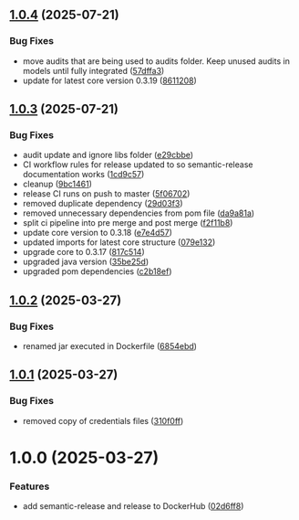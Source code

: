 ## [1.0.4](https://github.com/deepthought42/informationArchitectureAudit/compare/v1.0.3...v1.0.4) (2025-07-21)


### Bug Fixes

* move audits that are being used to audits folder. Keep unused audits in models until fully integrated ([57dffa3](https://github.com/deepthought42/informationArchitectureAudit/commit/57dffa326bad1c69964e419a89f75c5fc4a8187b))
* update for latest core version 0.3.19 ([8611208](https://github.com/deepthought42/informationArchitectureAudit/commit/86112083c15bd6666cfb5e5b61ee1491776c95ee))

## [1.0.3](https://github.com/deepthought42/informationArchitectureAudit/compare/v1.0.2...v1.0.3) (2025-07-21)


### Bug Fixes

* audit update and ignore libs folder ([e29cbbe](https://github.com/deepthought42/informationArchitectureAudit/commit/e29cbbee02222a5500d1fc9ea5bfb9b9b4ca1608))
* CI workflow rules for release updated to so semantic-release documentation works ([1cd9c57](https://github.com/deepthought42/informationArchitectureAudit/commit/1cd9c57f8b87c77c827dcf01c7f97e35aaa39e44))
* cleanup ([9bc1461](https://github.com/deepthought42/informationArchitectureAudit/commit/9bc14615c1e4ed20f54893e310336419301452f8))
* release CI runs on push to master ([5f06702](https://github.com/deepthought42/informationArchitectureAudit/commit/5f06702869b085c2a2bf28d7014491f1bd5a6cf3))
* removed duplicate dependency ([29d03f3](https://github.com/deepthought42/informationArchitectureAudit/commit/29d03f3e97cd32c137c404ecd018e22454398fe0))
* removed unnecessary dependencies from pom file ([da9a81a](https://github.com/deepthought42/informationArchitectureAudit/commit/da9a81a8c097797fd497d0508f1d632b1128db55))
* split ci pipeline into pre merge and post merge ([f2f11b8](https://github.com/deepthought42/informationArchitectureAudit/commit/f2f11b8eae6aba2a872832efb46ba2635720a88c))
* update core version to 0.3.18 ([e7e4d57](https://github.com/deepthought42/informationArchitectureAudit/commit/e7e4d576c6fd8c16bc43bb8e2ee82e9de7eca3ff))
* updated imports for latest core structure ([079e132](https://github.com/deepthought42/informationArchitectureAudit/commit/079e132dd634928da45dfd74d618bc727e447e4c))
* upgrade core to 0.3.17 ([817c514](https://github.com/deepthought42/informationArchitectureAudit/commit/817c514ca28c690f16e2848db0ab077a17b2bcb6))
* upgraded java version ([35be25d](https://github.com/deepthought42/informationArchitectureAudit/commit/35be25db1248c4952880852b624d955b7e244b00))
* upgraded pom dependencies ([c2b18ef](https://github.com/deepthought42/informationArchitectureAudit/commit/c2b18efca855947ae6bc6e2afc87f11466df0dbb))

## [1.0.2](https://github.com/deepthought42/informationArchitectureAudit/compare/v1.0.1...v1.0.2) (2025-03-27)


### Bug Fixes

* renamed jar executed in Dockerfile ([6854ebd](https://github.com/deepthought42/informationArchitectureAudit/commit/6854ebdce68141888c8522b39ef14247db5f04c7))

## [1.0.1](https://github.com/deepthought42/informationArchitectureAudit/compare/v1.0.0...v1.0.1) (2025-03-27)


### Bug Fixes

* removed copy of credentials files ([310f0ff](https://github.com/deepthought42/informationArchitectureAudit/commit/310f0ff0041ade0f3937c6f551d3d1c4de7b7de8))

# 1.0.0 (2025-03-27)


### Features

* add semantic-release and release to DockerHub ([02d6ff8](https://github.com/deepthought42/informationArchitectureAudit/commit/02d6ff856b25c7470f067ed43b1b681c6b7b19f4))
